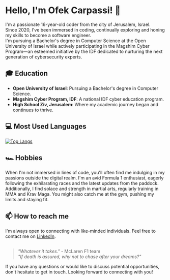# Hello, I'm Ofek Carpassi! 👋

I'm a passionate 16-year-old coder from the city of Jerusalem, Israel. <br/>
Since 2020, I've been immersed in coding, continually exploring and honing my skills to become a software engineer. <br/>
I'm pursuing a Bachelor's degree in Computer Science at the Open University of Israel while actively participating in the Magshim Cyber Program—an esteemed initiative by the IDF dedicated to nurturing the next generation of cybersecurity experts.

## 🎓 Education
- **Open University of Israel**: Pursuing a Bachelor's degree in Computer Science.
- **Magshim Cyber Program, IDF**: A national IDF cyber education program.
- **High School Ziv, Jerusalem**: Where my academic journey began and continues to thrive.

## 💻 Most Used Languages
[![Top Langs](https://github-readme-stats.vercel.app/api/top-langs/?username=Ofek-Carpassi&theme=tokyonight&hide=batchfile)](https://github.com/anuraghazra/github-readme-stats)

## 🏎️ Hobbies
When I'm not immersed in lines of code, you'll often find me indulging in my passions outside the digital realm. I'm an avid Formula 1 enthusiast, eagerly following the exhilarating races and the latest updates from the paddock. Additionally, I find solace and strength in martial arts, regularly training in MMA and Krav Maga. You might also catch me at the gym, pushing my limits and staying fit.

## 📫 How to reach me
I'm always open to connecting with like-minded individuals. Feel free to contact me on [LinkedIn](https://www.linkedin.com/in/ofek-carpassi-13b324243/).

##
> _"Whatever it takes."_ - McLaren F1 team <br>
> _"If death is assured, why not to chase after your dreams?"_

If you have any questions or would like to discuss potential opportunities, don't hesitate to get in touch. Looking forward to connecting with you!
